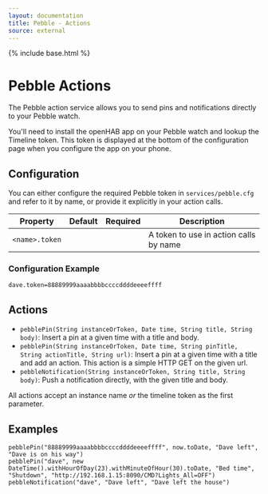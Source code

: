 ```yaml
---
layout: documentation
title: Pebble - Actions
source: external
---
```

<!-- Attention authors: Do not edit directly. Please add your changes to the appropriate source repository -->

{% include base.html %}

# Pebble Actions

The Pebble action service allows you to send pins and notifications directly to your Pebble watch. 

You'll need to install the openHAB app on your Pebble watch and lookup the Timeline token. This token is displayed at the bottom of the configuration page when you configure the app on your phone.

## Configuration

You can either configure the required Pebble token in `services/pebble.cfg` and refer to it by name, or provide it explicitly in your action calls.

| Property | Default | Required | Description |
|----------|---------|:--------:|-------------|
| `<name>.token` | | | A token to use in action calls by name |

### Configuration Example

```
dave.token=88889999aaaabbbbccccddddeeeeffff
```

## Actions

* `pebblePin(String instanceOrToken, Date time, String title, String body)`: Insert a pin at a given time with a title and body. 
* `pebblePin(String instanceOrToken, Date time, String pinTitle, String actionTitle, String url)`: Insert a pin at a given time with a title and add an action. This action is a simple HTTP GET on the given url. 
* `pebbleNotification(String instanceOrToken, String title, String body)`: Push a notification directly, with the given title and body. 

All actions accept an instance name _or_ the timeline token as the first parameter.

## Examples

```
pebblePin("88889999aaaabbbbccccddddeeeeffff", now.toDate, "Dave left", "Dave is on his way")
pebblePin("dave", new DateTime().withHourOfDay(23).withMinuteOfHour(30).toDate, "Bed time", "Shutdown", "http://192.168.1.15:8090/CMD?Lights_All=OFF")
pebbleNotification("dave", "Dave left", "Dave left the house")
```
